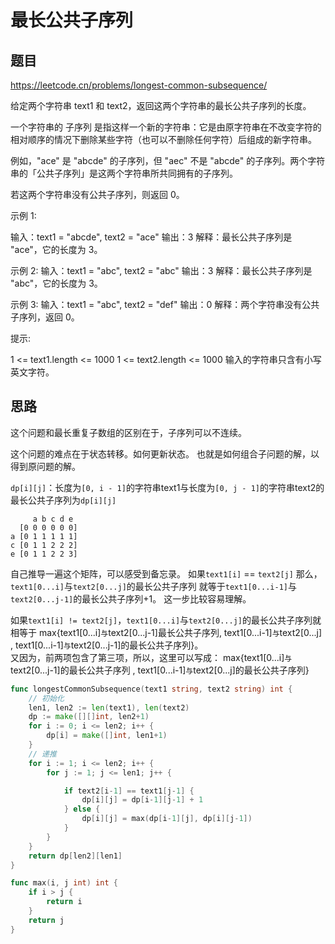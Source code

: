 # 最长公共子序列

## 题目
https://leetcode.cn/problems/longest-common-subsequence/

给定两个字符串 text1 和 text2，返回这两个字符串的最长公共子序列的长度。

一个字符串的 子序列 是指这样一个新的字符串：它是由原字符串在不改变字符的相对顺序的情况下删除某些字符（也可以不删除任何字符）后组成的新字符串。

例如，"ace" 是 "abcde" 的子序列，但 "aec" 不是 "abcde" 的子序列。两个字符串的「公共子序列」是这两个字符串所共同拥有的子序列。

若这两个字符串没有公共子序列，则返回 0。

示例 1:

输入：text1 = "abcde", text2 = "ace" 输出：3 解释：最长公共子序列是 "ace"，它的长度为 3。

示例 2: 输入：text1 = "abc", text2 = "abc" 输出：3 解释：最长公共子序列是 "abc"，它的长度为 3。

示例 3: 输入：text1 = "abc", text2 = "def" 输出：0 解释：两个字符串没有公共子序列，返回 0。

提示:

1 <= text1.length <= 1000
1 <= text2.length <= 1000 输入的字符串只含有小写英文字符。


## 思路
这个问题和最长重复子数组的区别在于，子序列可以不连续。

这个问题的难点在于状态转移。如何更新状态。
也就是如何组合子问题的解，以得到原问题的解。

`dp[i][j]`：长度为`[0, i - 1]`的字符串text1与长度为`[0, j - 1]`的字符串text2的最长公共子序列为`dp[i][j]`
```text
     a b c d e 
  [0 0 0 0 0 0] 
a [0 1 1 1 1 1]
c [0 1 1 2 2 2]
e [0 1 1 2 2 3]
```
自己推导一遍这个矩阵，可以感受到备忘录。
如果`text1[i]` == `text2[j]` 那么，`text1[0...i]`与`text2[0...j]`的最长公共子序列
就等于`text1[0...i-1]`与`text2[0...j-1]`的最长公共子序列+1。 
这一步比较容易理解。

如果`text1[i] != text2[j]`，`text1[0...i]`与`text2[0...j]`的最长公共子序列就相等于
max{text1[0...i]`与`text2[0...j-1]最长公共子序列, text1[0...i-1]`与`text2[0...j] , text1[0...i-1]`与`text2[0...j-1]的最长公共子序列}。  
又因为，前两项包含了第三项，所以，这里可以写成：
max{text1[0...i]`与`text2[0...j-1]的最长公共子序列 , text1[0...i-1]`与`text2[0...j]的最长公共子序列}

```go
func longestCommonSubsequence(text1 string, text2 string) int {
	// 初始化
	len1, len2 := len(text1), len(text2)
	dp := make([][]int, len2+1)
	for i := 0; i <= len2; i++ {
		dp[i] = make([]int, len1+1)
	}
    // 递推
	for i := 1; i <= len2; i++ {
		for j := 1; j <= len1; j++ {

			if text2[i-1] == text1[j-1] {
				dp[i][j] = dp[i-1][j-1] + 1
			} else {
				dp[i][j] = max(dp[i-1][j], dp[i][j-1])
			}
		}
	}
	return dp[len2][len1]
}

func max(i, j int) int {
	if i > j {
		return i
	}
	return j
}

```